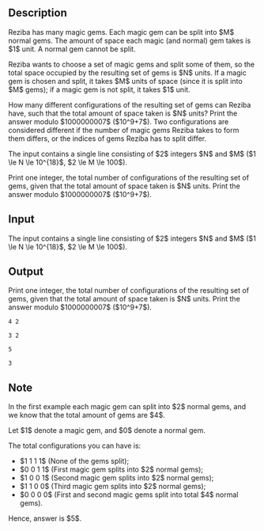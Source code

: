 ## Description

<div><p>Reziba has many magic gems. Each magic gem can be split into $M$ normal gems. The amount of space each magic (and normal) gem takes is $1$ unit. A normal gem cannot be split.</p><p>Reziba wants to choose a set of magic gems and split some of them, so the total space occupied by the resulting set of gems is $N$ units. If a magic gem is chosen and split, it takes $M$ units of space (since it is split into $M$ gems); if a magic gem is not split, it takes $1$ unit.</p><p>How many different configurations of the resulting set of gems can Reziba have, such that the total amount of space taken is $N$ units? Print the answer modulo $1000000007$ ($10^9+7$). Two configurations are considered different if the number of magic gems Reziba takes to form them differs, or the indices of gems Reziba has to split differ.</p></div><div class="input-specification"><p>The input contains a single line consisting of $2$ integers $N$ and $M$ ($1 \le N \le 10^{18}$, $2 \le M \le 100$).</p></div><div class="output-specification"><p>Print one integer, the total number of configurations of the resulting set of gems, given that the total amount of space taken is $N$ units. Print the answer modulo $1000000007$ ($10^9+7$).</p></div>

## Input

<p>The input contains a single line consisting of $2$ integers $N$ and $M$ ($1 \le N \le 10^{18}$, $2 \le M \le 100$).</p>

## Output

<p>Print one integer, the total number of configurations of the resulting set of gems, given that the total amount of space taken is $N$ units. Print the answer modulo $1000000007$ ($10^9+7$).</p>





```input1
4 2
```




```input2
3 2
```




```output1
5
```




```output2
3
```



## Note

<p>In the first example each magic gem can split into $2$ normal gems, and we know that the total amount of gems are $4$.</p><p>Let $1$ denote a magic gem, and $0$ denote a normal gem.</p><p>The total configurations you can have is: </p><ul> <li> $1 1 1 1$ (None of the gems split); </li><li> $0 0 1 1$ (First magic gem splits into $2$ normal gems); </li><li> $1 0 0 1$ (Second magic gem splits into $2$ normal gems); </li><li> $1 1 0 0$ (Third magic gem splits into $2$ normal gems); </li><li> $0 0 0 0$ (First and second magic gems split into total $4$ normal gems). </li></ul><p>Hence, answer is $5$.</p>
